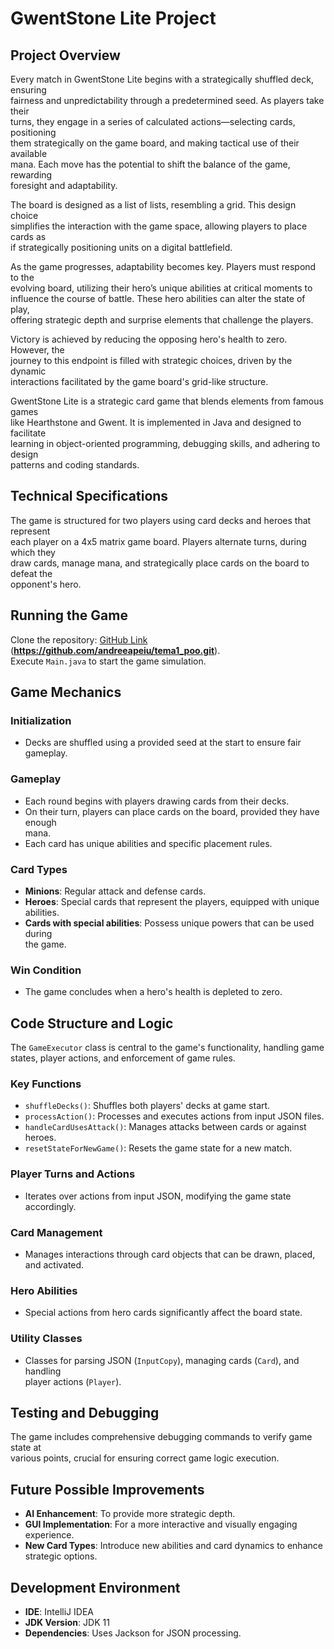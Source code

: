 # GwentStone Lite Project

## Project Overview
Every match in GwentStone Lite begins with a strategically shuffled deck, ensuring  
fairness and unpredictability through a predetermined seed. As players take their  
turns, they engage in a series of calculated actions—selecting cards, positioning  
them strategically on the game board, and making tactical use of their available  
mana. Each move has the potential to shift the balance of the game, rewarding  
foresight and adaptability.

The board is designed as a list of lists, resembling a grid. This design choice  
simplifies the interaction with the game space, allowing players to place cards as  
if strategically positioning units on a digital battlefield.

As the game progresses, adaptability becomes key. Players must respond to the  
evolving board, utilizing their hero’s unique abilities at critical moments to  
influence the course of battle. These hero abilities can alter the state of play,  
offering strategic depth and surprise elements that challenge the players.

Victory is achieved by reducing the opposing hero's health to zero. However, the  
journey to this endpoint is filled with strategic choices, driven by the dynamic  
interactions facilitated by the game board's grid-like structure.

GwentStone Lite is a strategic card game that blends elements from famous games  
like Hearthstone and Gwent. It is implemented in Java and designed to facilitate  
learning in object-oriented programming, debugging skills, and adhering to design  
patterns and coding standards.

## Technical Specifications
The game is structured for two players using card decks and heroes that represent  
each player on a 4x5 matrix game board. Players alternate turns, during which they  
draw cards, manage mana, and strategically place cards on the board to defeat the  
opponent's hero.

## Running the Game
Clone the repository: [GitHub Link](#)  
(**https://github.com/andreeapeiu/tema1_poo.git**).  
Execute `Main.java` to start the game simulation.

## Game Mechanics

### Initialization
- Decks are shuffled using a provided seed at the start to ensure fair gameplay.

### Gameplay
- Each round begins with players drawing cards from their decks.
- On their turn, players can place cards on the board, provided they have enough  
  mana.
- Each card has unique abilities and specific placement rules.

### Card Types
- **Minions**: Regular attack and defense cards.
- **Heroes**: Special cards that represent the players, equipped with unique  
  abilities.
- **Cards with special abilities**: Possess unique powers that can be used during  
  the game.

### Win Condition
- The game concludes when a hero's health is depleted to zero.

## Code Structure and Logic
The `GameExecutor` class is central to the game's functionality, handling game  
states, player actions, and enforcement of game rules.

### Key Functions
- `shuffleDecks()`: Shuffles both players' decks at game start.
- `processAction()`: Processes and executes actions from input JSON files.
- `handleCardUsesAttack()`: Manages attacks between cards or against heroes.
- `resetStateForNewGame()`: Resets the game state for a new match.

### Player Turns and Actions
- Iterates over actions from input JSON, modifying the game state accordingly.

### Card Management
- Manages interactions through card objects that can be drawn, placed, and activated.

### Hero Abilities
- Special actions from hero cards significantly affect the board state.

### Utility Classes
- Classes for parsing JSON (`InputCopy`), managing cards (`Card`), and handling  
  player actions (`Player`).

## Testing and Debugging
The game includes comprehensive debugging commands to verify game state at  
various points, crucial for ensuring correct game logic execution.

## Future Possible Improvements
- **AI Enhancement**: To provide more strategic depth.
- **GUI Implementation**: For a more interactive and visually engaging experience.
- **New Card Types**: Introduce new abilities and card dynamics to enhance  
  strategic options.

## Development Environment
- **IDE**: IntelliJ IDEA
- **JDK Version**: JDK 11
- **Dependencies**: Uses Jackson for JSON processing.
